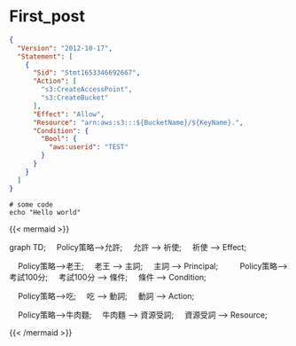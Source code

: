 # First_post


```json
{
  "Version": "2012-10-17",
  "Statement": [
    {
      "Sid": "Stmt1653346692667",
      "Action": [
        "s3:CreateAccessPoint",
        "s3:CreateBucket"
      ],
      "Effect": "Allow",
      "Resource": "arn:aws:s3:::${BucketName}/${KeyName}.",
      "Condition": {
        "Bool": {
          "aws:userid": "TEST"
        }
      }
    }
  ]
}
```

``` Shell
# some code
echo "Hello world"
```

{{< mermaid >}}

graph TD;
    Policy策略-->允許;
    允許 --> 祈使;
    祈使 --> Effect;

    Policy策略-->老王;
    老王 --> 主詞;
    主詞 --> Principal;
    
    Policy策略-->考試100分;
    考試100分 --> 條件;
    條件 --> Condition;

    Policy策略-->吃;
    吃 --> 動詞;
    動詞 --> Action;

    Policy策略-->牛肉麵;
    牛肉麵 --> 資源受詞;
    資源受詞 --> Resource;

{{< /mermaid >}}
